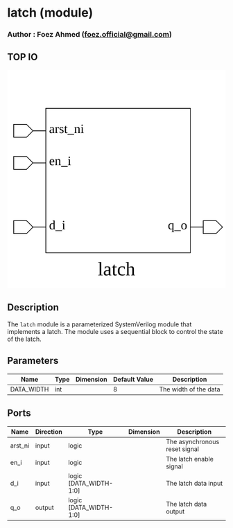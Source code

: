 # latch (module)

### Author : Foez Ahmed (foez.official@gmail.com)

## TOP IO
<img src="./latch_top.svg">

## Description

The `latch` module is a parameterized SystemVerilog module that implements a latch. The module uses
a sequential block to control the state of the latch.

## Parameters
|Name|Type|Dimension|Default Value|Description|
|-|-|-|-|-|
|DATA_WIDTH|int||8|The width of the data|

## Ports
|Name|Direction|Type|Dimension|Description|
|-|-|-|-|-|
|arst_ni|input|logic||The asynchronous reset signal|
|en_i|input|logic||The latch enable signal|
|d_i|input|logic [DATA_WIDTH-1:0]||The latch data input|
|q_o|output|logic [DATA_WIDTH-1:0]||The latch data output|
